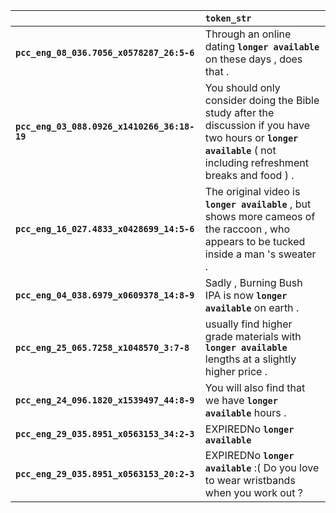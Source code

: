 |                                             | `token_str`                                                                                                                                                           |
|:--------------------------------------------|:----------------------------------------------------------------------------------------------------------------------------------------------------------------------|
| **`pcc_eng_08_036.7056_x0578287_26:5-6`**   | Through an online dating __``longer available``__ on these days , does that .                                                                                         |
| **`pcc_eng_03_088.0926_x1410266_36:18-19`** | You should only consider doing the Bible study after the discussion if you have two hours or __``longer available``__ ( not including refreshment breaks and food ) . |
| **`pcc_eng_16_027.4833_x0428699_14:5-6`**   | The original video is __``longer available``__ , but shows more cameos of the raccoon , who appears to be tucked inside a man 's sweater .                            |
| **`pcc_eng_04_038.6979_x0609378_14:8-9`**   | Sadly , Burning Bush IPA is now __``longer available``__ on earth .                                                                                                   |
| **`pcc_eng_25_065.7258_x1048570_3:7-8`**    | usually find higher grade materials with __``longer available``__ lengths at a slightly higher price .                                                                |
| **`pcc_eng_24_096.1820_x1539497_44:8-9`**   | You will also find that we have __``longer available``__ hours .                                                                                                      |
| **`pcc_eng_29_035.8951_x0563153_34:2-3`**   | EXPIREDNo __``longer available``__                                                                                                                                    |
| **`pcc_eng_29_035.8951_x0563153_20:2-3`**   | EXPIREDNo __``longer available``__ :( Do you love to wear wristbands when you work out ?                                                                              |